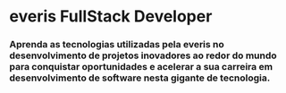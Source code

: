 # everis FullStack Developer
### Aprenda as tecnologias utilizadas pela everis no desenvolvimento de projetos inovadores ao redor do mundo para conquistar oportunidades e acelerar a sua carreira em desenvolvimento de software nesta gigante de tecnologia.
